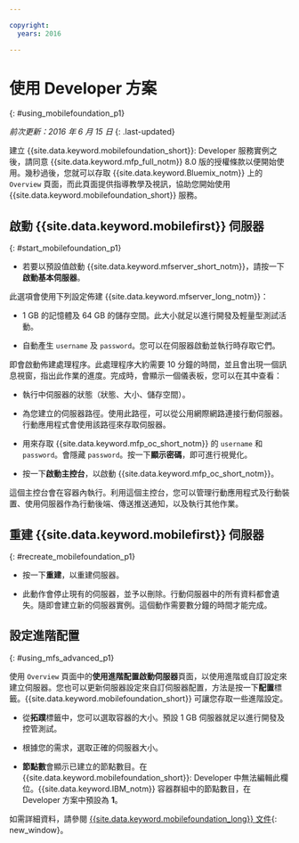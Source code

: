 ```yaml
---

copyright:
  years: 2016

---
```


#	使用 Developer 方案
{: #using_mobilefoundation_p1}

*前次更新：2016 年 6 月 15 日*
{: .last-updated}

建立 {{site.data.keyword.mobilefoundation_short}}: Developer 服務實例之後，請同意 {{site.data.keyword.mfp_full_notm}} 8.0 版的授權條款以便開始使用。幾秒過後，您就可以存取 {{site.data.keyword.Bluemix_notm}} 上的 `Overview` 頁面，而此頁面提供指導教學及視訊，協助您開始使用 {{site.data.keyword.mobilefoundation_short}} 服務。

## 啟動 {{site.data.keyword.mobilefirst}} 伺服器
{: #start_mobilefoundation_p1}
* 若要以預設值啟動 {{site.data.keyword.mfserver_short_notm}}，請按一下**啟動基本伺服器**。

此選項會使用下列設定佈建 {{site.data.keyword.mfserver_long_notm}}：
*	1 GB 的記憶體及 64 GB 的儲存空間。此大小就足以進行開發及輕量型測試活動。

*	自動產生 `username` 及 `password`。您可以在伺服器啟動並執行時存取它們。

即會啟動佈建處理程序。此處理程序大約需要 10 分鐘的時間，並且會出現一個訊息視窗，指出此作業的進度。完成時，會顯示一個儀表板，您可以在其中查看：
*	執行中伺服器的狀態（狀態、大小、儲存空間）。

*	為您建立的伺服器路徑。使用此路徑，可以從公用網際網路連接行動伺服器。行動應用程式會使用該路徑來存取伺服器。

*	用來存取 {{site.data.keyword.mfp_oc_short_notm}} 的 `username` 和 `password`。會隱藏 `password`。按一下**顯示密碼**，即可進行視覺化。

*	按一下**啟動主控台**，以啟動 {{site.data.keyword.mfp_oc_short_notm}}。


這個主控台會在容器內執行。利用這個主控台，您可以管理行動應用程式及行動裝置、使用伺服器作為行動後端、傳送推送通知，以及執行其他作業。

## 重建 {{site.data.keyword.mobilefirst}} 伺服器
{: #recreate_mobilefoundation_p1}

*	按一下**重建**，以重建伺服器。

* 此動作會停止現有的伺服器，並予以刪除。行動伺服器中的所有資料都會遺失。隨即會建立新的伺服器實例。這個動作需要數分鐘的時間才能完成。

##	設定進階配置
{: #using_mfs_advanced_p1}

使用 `Overview` 頁面中的**使用進階配置啟動伺服器**頁面，以使用進階或自訂設定來建立伺服器。您也可以更新伺服器設定來自訂伺服器配置，方法是按一下**配置**標籤。{{site.data.keyword.mobilefoundation_short}} 可讓您存取一些進階設定。

*	從**拓蹼**標籤中，您可以選取容器的大小。預設 1 GB 伺服器就足以進行開發及控管測試。

  - 根據您的需求，選取正確的伺服器大小。


* **節點數**會顯示已建立的節點數目。在 {{site.data.keyword.mobilefoundation_short}}: Developer 中無法編輯此欄位。{{site.data.keyword.IBM_notm}} 容器群組中的節點數目，在 Developer 方案中預設為 **1**。

如需詳細資料，請參閱 [{{site.data.keyword.mobilefoundation_long}} 文件](https://www.ibm.com/support/knowledgecenter/SSHS8R_8.0.0/wl_welcome.html){: new_window}。

